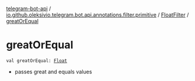 [telegram-bot-api](../../index.md) / [io.github.oleksivio.telegram.bot.api.annotations.filter.primitive](../index.md) / [FloatFilter](index.md) / [greatOrEqual](./great-or-equal.md)

# greatOrEqual

`val greatOrEqual: `[`Float`](https://kotlinlang.org/api/latest/jvm/stdlib/kotlin/-float/index.html)
* passes great and equals values
